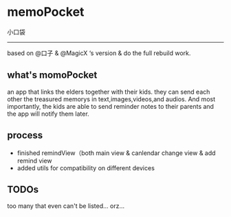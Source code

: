 # memoPocket

小口袋

---

based on @口子 & @MagicX ‘s version & do the full rebuild work.

## what's momoPocket
an app that links the elders together with their kids.
they can send each other the treasured memorys in text,images,videos,and audios.
And most importantly, the kids are able to send reminder notes to their parents and the app will notify them later.

## process
- finished remindView（both main view & canlendar change view & add remind view
- added utils for compatibility on different devices

## TODOs
too many that even can't be listed... orz...

